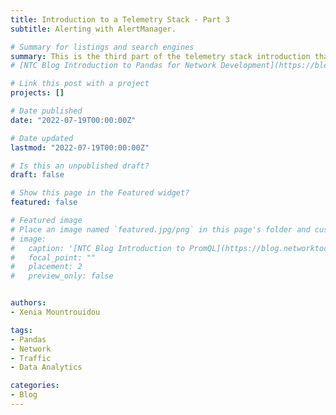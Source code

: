 ```yaml
---
title: Introduction to a Telemetry Stack - Part 3
subtitle: Alerting with AlertManager.

# Summary for listings and search engines
summary: This is the third part of the telemetry stack introduction that introduces basic concepts of an alerting engine and how to implement these with Prometheus AlertManager. You can read this post in <a href="https://blog.networktocode.com/post/telemetry-stack-series-part-03/" target="_blank">Introduction to a Telemetry Stack - Part 3</a>
# [NTC Blog Introduction to Pandas for Network Development](https://blog.networktocode.com/post/introduction-to-pandas-for-network-development/)[newtab].

# Link this post with a project
projects: []

# Date published
date: "2022-07-19T00:00:00Z"

# Date updated
lastmod: "2022-07-19T00:00:00Z"

# Is this an unpublished draft?
draft: false

# Show this page in the Featured widget?
featured: false

# Featured image
# Place an image named `featured.jpg/png` in this page's folder and customize its options here.
# image:
#   caption: '[NTC Blog Introduction to PromQL](https://blog.networktocode.com/post/promql_for_network_telemetry/)'
#   focal_point: ""
#   placement: 2
#   preview_only: false


authors:
- Xenia Mountrouidou

tags:
- Pandas
- Network
- Traffic
- Data Analytics

categories:
- Blog
---
```


